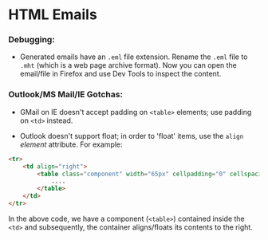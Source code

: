 # HTML Emails

### Debugging:
- Generated emails have an `.eml` file extension. Rename the `.eml` file to `.mht` (which is a web page archive format). Now you can open the email/file in Firefox and use Dev Tools to inspect the content.


### Outlook/MS Mail/IE Gotchas:

- GMail on IE doesn't accept padding on `<table>` elements; use padding on `<td>` instead.

- Outlook doesn't support float; in order to 'float' items, use the `align` *element* attribute. For example:
```html
<tr>
	<td align="right"> 
		<table class="component" width="65px" cellpadding="0" cellspacing="0">
			....
		</table>
	</td>
</tr>
```
In the above code, we have a component (`<table>`) contained inside the `<td>` and subsequently, the container aligns/floats its contents to the right.

